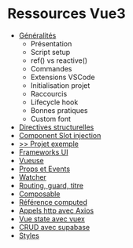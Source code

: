 # Ressources Vue3

* [Généralités](https://github.com/gsoulie/vue-resources/blob/main/vue-init.md)      
	* Présentation     
	* Script setup
	* ref() vs reactive()
	* Commandes    
	* Extensions VSCode    
	* Initialisation projet    
	* Raccourcis    
	* Lifecycle hook    
	* Bonnes pratiques      
	* Custom font     
* [Directives structurelles](https://github.com/gsoulie/vue-resources/blob/main/vue-directive.md)      
* [Component Slot injection](https://github.com/gsoulie/vue-resources/blob/main/vue-component.md)      
* [>> Projet exemple](https://github.com/gsoulie/vue-example-ubereats)      
* [Frameworks UI](https://github.com/gsoulie/vue-resources/blob/main/vue-ui.md)     
* [Vueuse](https://github.com/gsoulie/vue-resources/blob/main/vue-use.md)     
* [Props et Events](https://github.com/gsoulie/vue-resources/blob/main/vue-event.md)     
* [Watcher](https://github.com/gsoulie/vue-resources/blob/main/vue-watcher.md)     
* [Routing, guard, titre](https://github.com/gsoulie/vue-resources/blob/main/vue-routing.md)     
* [Composable](https://github.com/gsoulie/vue-resources/blob/main/vue-composable.md)      
* [Référence computed](https://github.com/gsoulie/vue-resources/blob/main/vue-computed.md)      
* [Appels http avec Axios](https://github.com/gsoulie/vue-resources/blob/main/vue-http.md)       
* [Vue state avec vuex](https://github.com/gsoulie/vue-resources/blob/main/vue-state.md)     
* [CRUD avec supabase](https://github.com/gsoulie/vue-resources/blob/main/vue-supabase.md)     
* [Styles](https://github.com/gsoulie/vue-resources/blob/main/vue-style.md)     
